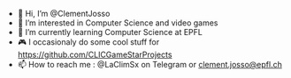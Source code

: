 - 👋 Hi, I’m @ClementJosso
- 👀 I’m interested in Computer Science and video games
- 🌱 I’m currently learning Computer Science at EPFL
- 🎮 I occasionaly do some cool stuff for https://github.com/CLICGameStarProjects
- 📫 How to reach me : @LaClimSx on Telegram or clement.josso@epfl.ch

<!---
ClementJosso/ClementJosso is a ✨ special ✨ repository because its `README.md` (this file) appears on your GitHub profile.
You can click the Preview link to take a look at your changes.
--->
